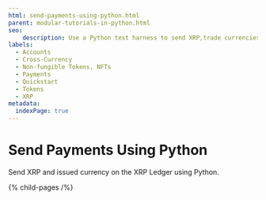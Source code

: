 ```yaml
---
html: send-payments-using-python.html
parent: modular-tutorials-in-python.html
seo:
    description: Use a Python test harness to send XRP,trade currencies, and more.
labels:
  - Accounts
  - Cross-Currency
  - Non-fungible Tokens, NFTs
  - Payments
  - Quickstart
  - Tokens
  - XRP
metadata:
  indexPage: true
---
```

# Send Payments Using Python

Send XRP and issued currency on the XRP Ledger using Python.


{% child-pages /%}
